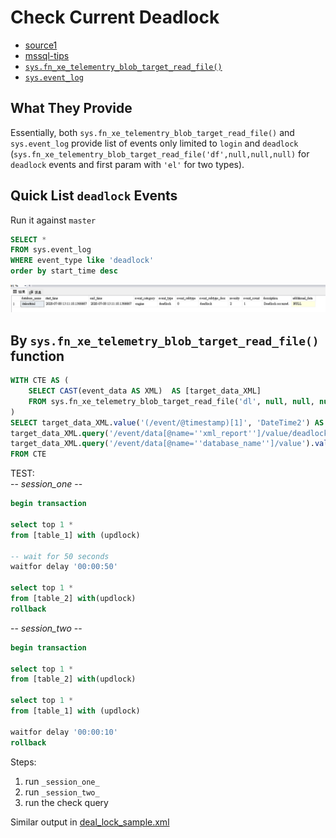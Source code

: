 # Check Current Deadlock
* [source1][source1]
* [mssql-tips][mssql-tip]
* [`sys.fn_xe_telementry_blob_target_read_file()`][fn_xe_telemetry_read_file]
* [`sys.event_log`][sys.log_event]

## What They Provide
Essentially, both `sys.fn_xe_telementry_blob_target_read_file()` and `sys.event_log` provide list of events only limited to `login` and `deadlock` (`sys.fn_xe_telementry_blob_target_read_file('df',null,null,null)` for `deadlock` events and first param with `'el'` for two types).

## Quick List `deadlock` Events
Run it against `master`
```sql
SELECT * 
FROM sys.event_log 
WHERE event_type like 'deadlock'
order by start_time desc
```
![sys.event_log](img/event_log.png)

## By `sys.fn_xe_telemetry_blob_target_read_file()` function
```sql
WITH CTE AS (
	SELECT CAST(event_data AS XML)  AS [target_data_XML]
	FROM sys.fn_xe_telemetry_blob_target_read_file('dl', null, null, null)
)
SELECT target_data_XML.value('(/event/@timestamp)[1]', 'DateTime2') AS Timestamp,
target_data_XML.query('/event/data[@name=''xml_report'']/value/deadlock') AS deadlock_xml,
target_data_XML.query('/event/data[@name=''database_name'']/value').value('(/value)[1]', 'nvarchar(100)') AS db_name
FROM CTE
```

TEST:  
-- _session_one_ --
```sql
begin transaction

select top 1 *
from [table_1] with (updlock)

-- wait for 50 seconds
waitfor delay '00:00:50'

select top 1 * 
from [table_2] with(updlock)
rollback
```

-- _session_two_ --
```sql
begin transaction

select top 1 * 
from [table_2] with(updlock)

select top 1 *
from [table_1] with (updlock)

waitfor delay '00:00:10'
rollback
```

Steps:
1. run `_session_one_`
2. run `_session_two_`
3. run the check query  

Similar output in [deal_lock_sample.xml](deal_lock_sample.xml)

[source1]: https://techcommunity.microsoft.com/t5/azure-database-support-blog/lesson-learned-19-how-to-obtain-the-deadlocks-of-your-azure-sql/ba-p/368847 
[fn_xe_telemetry_read_file]: https://dotblogs.com.tw/jamesfu/2018/07/29/deadlock-analysis-for-sql-azure-database
[sys.log_event]: https://docs.microsoft.com/en-us/sql/relational-databases/system-catalog-views/sys-event-log-azure-sql-database?view=azuresqldb-current
[mssql-tip]: https://www.mssqltips.com/sqlservertip/5658/capturing-sql-server-deadlocks-using-extended-events/


